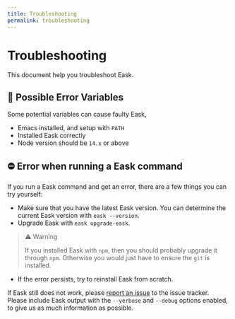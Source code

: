 ```yaml
---
title: Troubleshooting
permalink: troubleshooting
---
```


# Troubleshooting

This document help you troubleshoot Eask.

## 🚩 Possible Error Variables

Some potential variables can cause faulty Eask,

* Emacs installed, and setup with `PATH`
* Installed Eask correctly
* Node version should be `14.x` or above

## ⛔️ Error when running a Eask command

If you run a Eask command and get an error, there are a few things you can try
yourself:

* Make sure that you have the latest Eask version. You can determine the current
Eask version with `eask --version`.
* Upgrade Eask with `eask upgrade-eask`.

> ⚠️ Warning
>
> If you installed Eask with `npm`, then you should probably upgrade it through
> `npm`. Otherwise you would just have to ensure the `git` is installed.

* If the error persists, try to reinstall Eask from scratch.

If Eask still does not work, please [report an issue](https://github.com/emacs-eask/eask/issues/new)
to the issue tracker.
Please include Eask output with the `--verbose` and `--debug` options enabled,
to give us as much information as possible.
